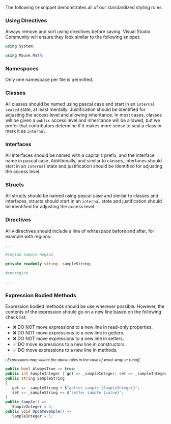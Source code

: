 The following `C#` snippet demonstrates all of our standardized styling rules.

### Using Directives
Always remove and sort using directives before saving. Visual Studio Community will ensure they look similar to the following snippet:


```csharp
using System;

using Mauve.Math;
```

### Namespaces
Only one namespace per file is permitted.

### Classes
All classes should be named using pascal case and start in an `internal sealed` state, at least mentally. Justification should be identified for adjusting the access level and allowing inheritance. In most cases, classes will be given a `public` access level and inheritance will be allowed, but we prefer that contributors determine if it makes more sense to seal a class or mark it as `internal`.

### Interfaces
All interfaces should be named with a capital `I` prefix, and the interface name in pascal case. Additionally, and similar to classes, interfaces should start in an `internal` state and justification should be identified for adjusting the access level.

### Structs
All structs should be named using pascal case and similar to classes and interfaces, structs should start in an `internal` state and justification should be identified for adjusting the access level.

### Directives
All `#` directives should include a line of whitespace before and after, for example with regions:

```csharp
...

#region Sample Region

private readonly string _sampleString;

#endregion

...
```

### Expression Bodied Methods
Expression bodied methods should be use wherever possible. However, the contents of the expression should go on a new line based on the following check list:

 - ❌ DO NOT move expressions to a new line in read-only properties.
 - ❌ DO NOT move expressions to a new line in getters.
 - ❌ DO NOT move expressions to a new line in setters.
 - ✅ DO move expressions to a new line in constructors.
 - ✅ DO move expressions to a new line in methods.

 <sub>ℹ️ *Expressions may violate the above rules in the case of word-wrap or runoff.*</sub>

 ```csharp
 public bool AlwaysTrue => true;
 public int SampleInteger { get => _sampleInteger; set => _sampleInteger = value + 5; }
 public string SampleString
 {
    get => _sampleString + $"getter sample {SampleInteger}";
    set => _sampleString += $"setter sample {value}";
 }
 public Sample() =>
    SampleInteger = 3;
public void UpdateSample() =>
    SampleInteger = 5;
```